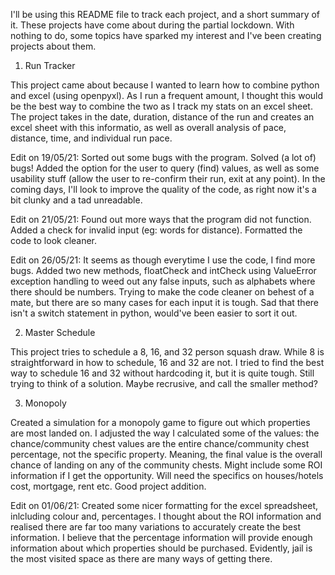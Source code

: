 I'll be using this README file to track each project, and a short summary of it. These projects have come about during the partial lockdown. With nothing to do, some topics have sparked my interest and I've been creating projects about them. 

1. Run Tracker

This project came about because I wanted to learn how to combine python and excel (using openpyxl). As I run a frequent amount, I thought this would be the best way to combine the two as I track my stats on an excel sheet. 
The project takes in the date, duration, distance of the run and creates an excel sheet with this informatio, as well as overall analysis of pace, distance, time, and individual run pace. 

Edit on 19/05/21: Sorted out some bugs with the program. Solved (a lot of) bugs! Added the option for the user to query (find) values, as well as some usability stuff (allow the user to re-confirm their run, exit at any point). In the coming days, I'll look to improve the quality of the code, as right now it's a bit clunky and a tad unreadable. 

Edit on 21/05/21: Found out more ways that the program did not function. Added a check for invalid input (eg: words for distance). Formatted the code to look cleaner. 

Edit on 26/05/21: It seems as though everytime I use the code, I find more bugs. Added two new methods, floatCheck and intCheck using ValueError exception handling to weed out any false inputs, such as alphabets where there should be numbers. Trying to make the code cleaner on behest of a mate, but there are so many cases for each input it is tough. Sad that there isn't a switch statement in python, would've been easier to sort it out.

2. Master Schedule

This project tries to schedule a 8, 16, and 32 person squash draw. While 8 is straightforward in how to schedule, 16 and 32 are not. I tried to find the best way to schedule 16 and 32 without hardcoding it, but it is quite tough. Still trying to think of a solution. Maybe recrusive, and call the smaller method?

3. Monopoly

Created a simulation for a monopoly game to figure out which properties are most landed on. I adjusted the way I calculated some of the values: the chance/community chest values are the entire chance/community chest percentage, not the specific property. Meaning, the final value is the overall chance of landing on any of the community chests. Might include some ROI information if I get the opportunity. Will need the specifics on houses/hotels cost, mortgage, rent etc. Good project addition. 

Edit on 01/06/21: Created some nicer formatting for the excel spreadsheet, inlcluding colour and, percentages. I thought about the ROI information and realised there are far too many variations to accurately create the best information. I believe that the percentage information will provide enough information about which properties should be purchased. Evidently, jail is the most visited space as there are many ways of getting there. 
